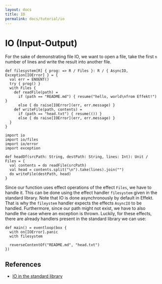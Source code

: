 ```yaml
---
layout: docs
title: IO
permalink: docs/tutorial/io
---
```


# IO (Input-Output)

For the sake of demonstrating file IO, we want to open a file, take the first `n` number of lines and write the result into another file.

```effekt:hidden
def filesystem[R] { prog: => R / Files }: R / { AsyncIO, Exception[IOError] } = {
  val err = ENOENT()
  try { prog() }
  with Files {
    def readFile(path) =
      if (path == "README.md") { resume("hello, world\nfrom Effekt!") }
      else { do raise[IOError](err, err.message) }
    def writeFile(path, contents) =
      if (path == "head.txt") { resume(()) }
      else { do raise[IOError](err, err.message) }
  }
}
```

```
import io
import io/files
import io/error
import exception

def headOf(srcPath: String, destPath: String, lines: Int): Unit / Files = {
  val contents = do readFile(srcPath)
  val head = contents.split("\n").take(lines).join("")
  do writeFile(destPath, head)
}
```

Since our function uses effect operations of the effect `Files`, we have to handle it.
This can be done using the effect handler `filesystem` given in the standard library.
Note that IO is done asynchronously by default in Effekt.
That is why the `fileystem` handler expects the effects `AsyncIO` to be handled.
Furthermore, since our path might not exist, we have to also handle the case where an exception is thrown.
Luckily, for these effects, there are already handlers present in the standard library we can use:

```
def main() = eventloop(box {
  with on[IOError].panic
  with filesystem

  reverseContentOf("README.md", "head.txt")
})
```

## References

- [IO in the standard library](https://github.com/effekt-lang/effekt/tree/master/libraries/common/io)
